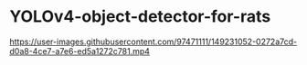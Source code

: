 # YOLOv4-object-detector-for-rats


https://user-images.githubusercontent.com/97471111/149231052-0272a7cd-d0a8-4ce7-a7e6-ed5a1272c781.mp4

